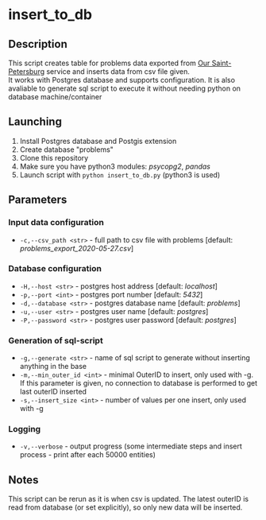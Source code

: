 # insert_to_db

## Description

This script creates table for problems data exported from [Our Saint-Petersburg](https://gorod.gov.spb.ru/)
  service and inserts data from csv file given.  
It works with Postgres database and supports configuration. It is also avaliable to generate sql script to execute
  it without needing python on database machine/container

## Launching

1. Install Postgres database and Postgis extension
2. Create database "problems"
3. Clone this repository
4. Make sure you have python3 modules: _psycopg2_, _pandas_
5. Launch script with `python insert_to_db.py` (python3 is used)

## Parameters

### Input data configuration

* `-c,--csv_path <str>` - full path to csv file with problems [default: _problems_export_2020-05-27.csv_]

### Database configuration

* `-H,--host <str>` - postgres host address [default: _localhost_]
* `-p,--port <int>` - postgres port number [default: _5432_]
* `-d,--database <str>` - postgres database name [default: _problems_]
* `-u,--user <str>` - postgres user name [default: _postgres_]
* `-P,--password <str>` - postgres user password [default: _postgres_]

### Generation of sql-script

* `-g,--generate <str>` - name of sql script to generate without inserting anything in the base
* `-m,--min_outer_id <int>` - minimal OuterID to insert, only used with -g. If this parameter is given, no
  connection to database is performed to get last outerID inserted
* `-s,--insert_size <int>` - number of values per one insert, only used with -g

### Logging

* `-v,--verbose` - output progress (some intermediate steps and insert process - print after each 50000 entities)

## Notes

This script can be rerun as it is when csv is updated. The latest outerID is read from database (or set explicitly), so only new data will be inserted.
